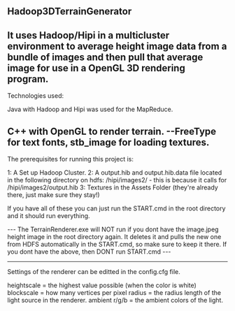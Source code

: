 Hadoop3DTerrainGenerator
---------------------------------------------------------------------------------------------
It uses Hadoop/Hipi in a multicluster environment to average height image data from a bundle of images and then pull that average image for use in a OpenGL 3D rendering program.
---------------------------------------------------------------------------------------------

Technologies used: 

Java with Hadoop and Hipi was used for the MapReduce. 

C++ with OpenGL to render terrain. 
	--FreeType for text fonts, stb_image for loading textures.
----------------------------------------------------------------------------------------------

The prerequisites for running this project is:

1: A Set up Hadoop Cluster.
2: A output.hib and output.hib.data file located in the following directory on hdfs: /hipi/images2/
	- this is because it calls for /hipi/images2/output.hib
3: Textures in the Assets Folder (they're already there, just make sure they stay!)

If you have all of these you can just run the START.cmd in the root directory and it should run everything.

--- The TerrainRenderer.exe will NOT run if you dont have the image.jpeg height image in the root directory again. It deletes it and pulls the new one from HDFS automatically in the START.cmd, so make sure to keep it there. If you dont have the above, then DONT run START.cmd ---


----------------------------------------------------------------------------------------------

Settings of the renderer can be editted in the config.cfg file.

heightscale = the highest value possible (when the color is white)
blockscale = how many vertices per pixel
radius = the radius length of the light source in the renderer.
ambient r/g/b = the ambient colors of the light. 

